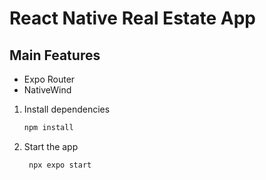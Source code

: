 # React Native Real Estate App

## Main Features

- Expo Router
- NativeWind

1. Install dependencies

   ```bash
   npm install
   ```

2. Start the app

   ```bash
    npx expo start
   ```

